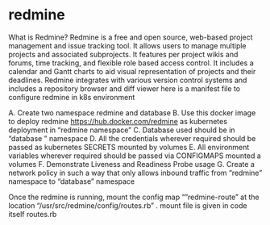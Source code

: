 # redmine
What is Redmine?
Redmine is a free and open source, web-based project management and issue tracking tool. It allows users to manage multiple projects and associated subprojects. It features per project wikis and forums, time tracking, and flexible role based access control. It includes a calendar and Gantt charts to aid visual representation of projects and their deadlines. Redmine integrates with various version control systems and includes a repository browser and diff viewer
here is a manifest file to configure redmine in k8s environment


A. Create two namespace redmine and database
B. Use this docker image to deploy redmine https://hub.docker.com/redmine as
kubernetes deployment in “redmine namespace”
C. Database used should be in “database ” namespace
D. All the credentials wherever required should be passed as kubernetes SECRETS
mounted by volumes
E. All environment variables wherever required should be passed via CONFIGMAPS
mounted a volumes
F. Demonstrate Liveness and Readiness Probe usage
G. Create a network policy in such a way that only allows inbound traffic from “redmine”
namespace to “database” namespace
    
    
Once the redmine is running, mount the config map “”redmine-route” at the location
“/usr/src/redmine/config/routes.rb” .
mount file is given in code itself routes.rb
